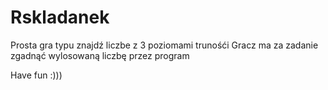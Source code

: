 # Rskladanek

Prosta gra typu znajdź liczbe z 3 poziomami trunośći
Gracz ma za zadanie zgadnąć wylosowaną liczbę przez program

Have fun :)))
